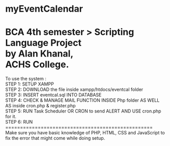 # myEventCalendar 
BCA 4th semester > Scripting Language Project 
<br>
by Alan Khanal, 
<br>
ACHS College.
==================================================
To use the system :<br>
STEP 1: SETUP XAMPP<br>
STEP 2: DOWNLOAD the file inside xampp/htdocs/eventcal folder<br>
STEP 3: INSERT eventcal.sql INTO DATABASE<br>
STEP 4: CHECK & MANAGE MAIL FUNCTION INSIDE Php folder AS WELL AS inside cron.php & register.php<br>
STEP 5: RUN Task Scheduler OR CRON to send ALERT AND USE cron.php for it.<br>
STEP 6: RUN<br>
==================================================<br>
Make sure you have basic knowledge of PHP, HTML, CSS and JavaScript to fix the error that might come while doing setup.



